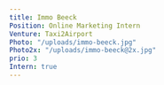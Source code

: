 ```yaml
---
title: Immo Beeck
Position: Online Marketing Intern
Venture: Taxi2Airport
Photo: "/uploads/immo-beeck.jpg"
Photo2x: "/uploads/immo-beeck@2x.jpg"
prio: 3
Intern: true
---
```


